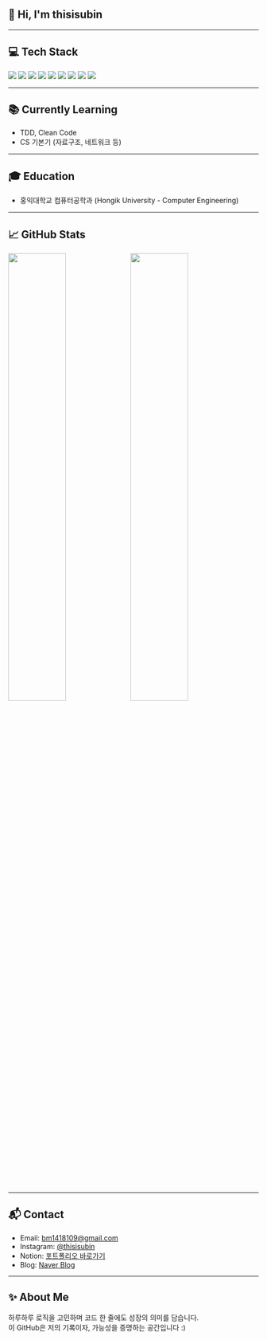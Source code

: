 ## 👋 Hi, I'm thisisubin

<!-- 언젠간 슬기로울 개발자를 꿈꾸는 주니어 풀스택 개발자입니다.  
현재는 자바를 중심으로 웹 개발을 공부하며, 매일 한 걸음씩 성장 중입니다. -->

---

## 💻 Tech Stack

<img src="https://img.shields.io/badge/Java-007396?style=flat&logo=java&logoColor=white"/>
<img src="https://img.shields.io/badge/Spring Boot-6DB33F?style=flat&logo=springboot&logoColor=white"/>
<img src="https://img.shields.io/badge/MySQL-4479A1?style=flat&logo=mysql&logoColor=white"/>
<img src="https://img.shields.io/badge/Python-3776AB?style=flat&logo=python&logoColor=white"/>
<img src="https://img.shields.io/badge/HTML-E34F26?style=flat&logo=html5&logoColor=white"/>
<img src="https://img.shields.io/badge/CSS-1572B6?style=flat&logo=css3&logoColor=white"/>
<img src="https://img.shields.io/badge/JavaScript-F7DF1E?style=flat&logo=javascript&logoColor=black"/>
<img src="https://img.shields.io/badge/React-20232A?style=flat&logo=react&logoColor=61DAFB"/>
<img src="https://img.shields.io/badge/Kotlin-7F52FF?style=flat&logo=kotlin&logoColor=white"/>

---

## 📚 Currently Learning

- TDD, Clean Code
- CS 기본기 (자료구조, 네트워크 등)

---

## 🎓 Education

- 홍익대학교 컴퓨터공학과 (Hongik University - Computer Engineering)

---

## 📈 GitHub Stats

<img src="https://github-readme-stats.vercel.app/api?username=thisisubin&show_icons=true&theme=default" width="48%" />
<img src="https://github-readme-stats.vercel.app/api/top-langs/?username=thisisubin&layout=compact&theme=default" width="48%" />

---

## 📬 Contact

- Email: bm1418109@gmail.com  
- Instagram: [@thisisubin](https://www.instagram.com/thisisubin/)  
- Notion: [포트폴리오 바로가기](https://www.notion.so/5a356fa5417940f7b4e5aae7bf18d798?pvs=4)  
- Blog: [Naver Blog](https://blog.naver.com/thisisubin)

---

## ✨ About Me

하루하루 로직을 고민하며 코드 한 줄에도 성장의 의미를 담습니다.  
이 GitHub은 저의 기록이자, 가능성을 증명하는 공간입니다 :)
